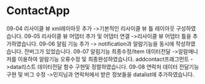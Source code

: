 # ContactApp
<Jae Hoon>
09-04 리사이클 뷰 xml레이아웃 추가
->기본적인 리사이클 뷰 틀 레이아웃 구성하였습니다.
09-05 리사이클 뷰 어댑터 추가 및 어댑터 연결
->리사이클 뷰 어댑터 틀을 추가하였습니다.
09-06 알림 기능 추가
-> notification과 알람기능을 동시에 작성하였습니다.
잔버그가 있었습니다.
09-07 알림기능 최종수정/Item 데이터전달 
->알람매니저를 이용하여 알람기능 오류수정 및 최종완성하였습니다.
addcontact프래그먼트 ->data리스트 데이터전달 함수 구현및 정렬하였습니다.
09-08 연락처 데이터 전달기능 구현 및 버그 수정
->민지님과 연락처에서 받은 정보들을 datalist에 추가하였습니다.